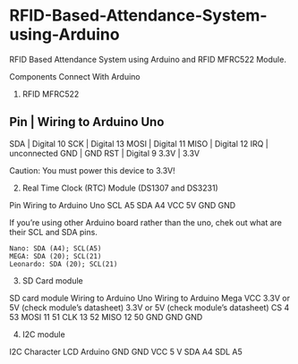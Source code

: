 # RFID-Based-Attendance-System-using-Arduino
RFID Based Attendance System using Arduino and RFID MFRC522 Module.

Components Connect With Arduino

1) RFID MFRC522

Pin   |    Wiring to Arduino Uno
--------------------------------
SDA   |    Digital 10
SCK   |    Digital 13
MOSI  |    Digital 11
MISO  |    Digital 12
IRQ   |    unconnected
GND   |    GND
RST   |    Digital 9
3.3V  |    3.3V

Caution: You must power this device to 3.3V!


2) Real Time Clock (RTC) Module (DS1307 and DS3231)

Pin       Wiring to Arduino Uno
SCL       A5
SDA       A4
VCC       5V
GND       GND

If you’re using other Arduino board rather than the uno, chek out what are their SCL and SDA pins.

    Nano: SDA (A4); SCL(A5)
    MEGA: SDA (20); SCL(21)
    Leonardo: SDA (20); SCL(21)

3) SD Card module

SD card module  Wiring to Arduino Uno                   Wiring to Arduino Mega
VCC                 3.3V or 5V (check module’s datasheet)       3.3V or 5V (check module’s datasheet)
CS                  4                                       53
MOSI              11                                      51
CLK                 13                                    52
MISO              12                                      50
GND                 GND                                   GND

4) I2C module

I2C     Character LCD   Arduino
GND         GND
VCC         5 V
SDA         A4
SDL         A5

